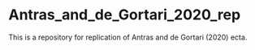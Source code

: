 # Antras_and_de_Gortari_2020_rep
This is a repository for replication of Antras and de Gortari (2020) ecta.
